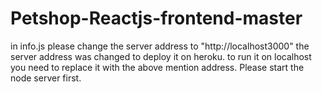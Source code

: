 # Petshop-Reactjs-frontend-master
in info.js please change the server address to "http://localhost3000"
the server address was changed to deploy it on heroku. to run it on localhost you need to replace it with the above mention address.
Please start the node server first.
